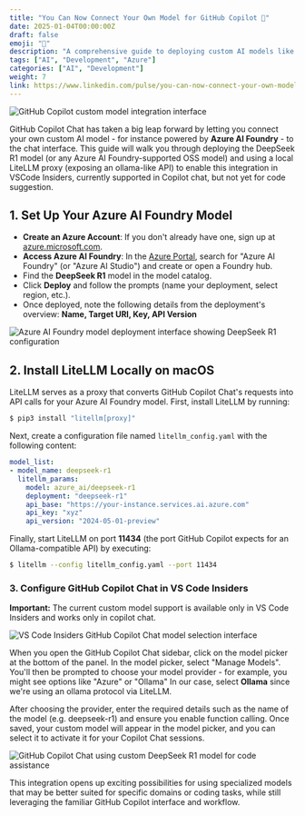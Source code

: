 ```yaml
---
title: "You Can Now Connect Your Own Model for GitHub Copilot 🤯"
date: 2025-01-04T00:00:00Z
draft: false
emoji: "🔗"
description: "A comprehensive guide to deploying custom AI models like DeepSeek R1 and connecting them to GitHub Copilot Chat using Azure AI Foundry and LiteLLM proxy."
tags: ["AI", "Development", "Azure"]
categories: ["AI", "Development"]
weight: 7
link: https://www.linkedin.com/pulse/you-can-now-connect-your-own-model-github-copilot-aymen-furter-qxwdf
---
```


![GitHub Copilot custom model integration interface](/images/copilot-custom-model-interface.png)

GitHub Copilot Chat has taken a big leap forward by letting you connect your own custom AI model - for instance powered by **Azure AI Foundry** - to the chat interface. This guide will walk you through deploying the DeepSeek R1 model (or any Azure AI Foundry-supported OSS model) and using a local LiteLLM proxy (exposing an ollama-like API) to enable this integration in VSCode Insiders, currently supported in Copilot chat, but not yet for code suggestion.

## 1. Set Up Your Azure AI Foundry Model

- **Create an Azure Account**: If you don't already have one, sign up at [azure.microsoft.com](http://azure.microsoft.com).
- **Access Azure AI Foundry**: In the [Azure Portal](https://portal.azure.com/), search for "Azure AI Foundry" (or "Azure AI Studio") and create or open a Foundry hub.
- Find the **DeepSeek R1** model in the model catalog.
- Click **Deploy** and follow the prompts (name your deployment, select region, etc.).
- Once deployed, note the following details from the deployment's overview: **Name, Target URI, Key, API Version**

![Azure AI Foundry model deployment interface showing DeepSeek R1 configuration](/images/azure-ai-foundry-deepseek.png)

## 2. Install LiteLLM Locally on macOS

LiteLLM serves as a proxy that converts GitHub Copilot Chat's requests into API calls for your Azure AI Foundry model. First, install LiteLLM by running:

```bash
$ pip3 install "litellm[proxy]"
```

Next, create a configuration file named `litellm_config.yaml` with the following content:

```yaml
model_list:
- model_name: deepseek-r1
  litellm_params:
    model: azure_ai/deepseek-r1
    deployment: "deepseek-r1"
    api_base: "https://your-instance.services.ai.azure.com"
    api_key: "xyz"
    api_version: "2024-05-01-preview"
```

Finally, start LiteLLM on port **11434** (the port GitHub Copilot expects for an Ollama-compatible API) by executing:

```bash
$ litellm --config litellm_config.yaml --port 11434
```

### 3. Configure GitHub Copilot Chat in VS Code Insiders

**Important:** The current custom model support is available only in VS Code Insiders and works only in copilot chat.

![VS Code Insiders GitHub Copilot Chat model selection interface](/images/vscode-copilot-model-selector.png)

When you open the GitHub Copilot Chat sidebar, click on the model picker at the bottom of the panel. In the model picker, select "Manage Models". You'll then be prompted to choose your model provider - for example, you might see options like "Azure" or "Ollama" In our case, select **Ollama** since we're using an ollama protocol via LiteLLM.

After choosing the provider, enter the required details such as the name of the model (e.g. deepseek-r1) and ensure you enable function calling. Once saved, your custom model will appear in the model picker, and you can select it to activate it for your Copilot Chat sessions.

![GitHub Copilot Chat using custom DeepSeek R1 model for code assistance](/images/copilot-deepseek-chat.png)

This integration opens up exciting possibilities for using specialized models that may be better suited for specific domains or coding tasks, while still leveraging the familiar GitHub Copilot interface and workflow.
